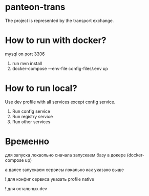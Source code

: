 # panteon-trans
The project is represented by the transport exchange.


# How to run with docker?

mysql on port 3306

1. run mvn install
2. docker-compose --env-file config-files/.env up

# How to run local?

Use dev profile with all services except config service.

1. Run config service
2. Run registry service
3. Run other services



# Временно
для запуска локаольно сначала запускаем базу а докере (docker-compose up)

а далее запускаем сервисы локально как указано выше

! для конфиг сервиса указать profile native

! для остальных dev




